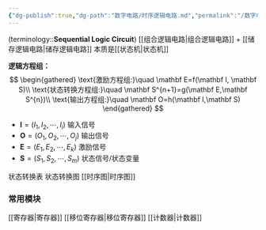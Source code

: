 ```yaml
---
{"dg-publish":true,"dg-path":"数字电路/时序逻辑电路.md","permalink":"/数字电路/时序逻辑电路/","dgPassFrontmatter":true,"noteIcon":"","created":"2024-05-21T15:20:28.337+08:00","updated":"2024-08-15T22:07:10.515+08:00"}
---
```


(terminology::**Sequential Logic Circuit**)
[[组合逻辑电路\|组合逻辑电路]] + [[储存逻辑电路\|储存逻辑电路]]
本质是[[状态机\|状态机]]

**逻辑方程组：**
$$
\begin{gathered}
\text{激励方程组:}\quad \mathbf E=f(\mathbf I, \mathbf S)\\
\text{状态转换方程组:}\quad \mathbf S^{n+1}=g(\mathbf E,\mathbf S^{n})\\
\text{输出方程组:}\quad \mathbf O=h(\mathbf I,\mathbf S)
\end{gathered}
$$

- $\mathbf I=({I}_{1} , {I}_{2} , \cdots ,  {I}_{i})$   输入信号
- $\mathbf O=({O}_{1} , {O}_{2} , \cdots ,  {O}_{j})$ 输出信号
- $\mathbf E=({E}_{1} , {E}_{2} , \cdots ,  {E}_{k})$  激励信号
- $\mathbf{S}=({S}_{1} , {S}_{2} , \cdots ,  {S}_{m})$  状态信号/状态变量

状态转换表
状态转换图
[[时序图\|时序图]]

### 常用模块
[[寄存器\|寄存器]]
[[移位寄存器\|移位寄存器]]
[[计数器\|计数器]]






